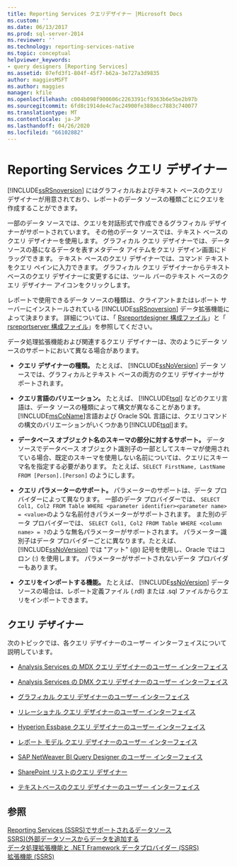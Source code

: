 ```yaml
---
title: Reporting Services クエリデザイナー |Microsoft Docs
ms.custom: ''
ms.date: 06/13/2017
ms.prod: sql-server-2014
ms.reviewer: ''
ms.technology: reporting-services-native
ms.topic: conceptual
helpviewer_keywords:
- query designers [Reporting Services]
ms.assetid: 07efd3f1-804f-45f7-b62a-3e727a3d9835
author: maggiesMSFT
ms.author: maggies
manager: kfile
ms.openlocfilehash: c004b098f900606c2263391cf9363b6e5be2b97b
ms.sourcegitcommit: 6fd8c1914de4c7ac24900fe388ecc7883c740077
ms.translationtype: MT
ms.contentlocale: ja-JP
ms.lasthandoff: 04/26/2020
ms.locfileid: "66102882"
---
```

# <a name="reporting-services-query-designers"></a>Reporting Services クエリ デザイナー
  [!INCLUDE[ssRSnoversion](../includes/ssrsnoversion-md.md)] にはグラフィカルおよびテキスト ベースのクエリ デザイナーが用意されており、レポートのデータ ソースの種類ごとにクエリを作成することができます。  
  
 一部のデータ ソースでは、クエリを対話形式で作成できるグラフィカル デザイナーがサポートされています。 その他のデータ ソースでは、テキスト ベースのクエリ デザイナーを使用します。 グラフィカル クエリ デザイナーでは、データ ソースの基になるデータを表すメタデータ アイテムをクエリ デザイン画面にドラッグできます。 テキスト ベースのクエリ デザイナーでは、コマンド テキストをクエリ ペインに入力できます。 グラフィカル クエリ デザイナーからテキスト ベースのクエリ デザイナーに変更するには、ツール バーのテキスト ベースのクエリ デザイナー アイコンをクリックします。  
  
 レポートで使用できるデータ ソースの種類は、クライアントまたはレポート サーバーにインストールされている [!INCLUDE[ssRSnoversion](../includes/ssrsnoversion-md.md)] データ拡張機能によって決まります。 詳細については、「 [Rsreportdesigner 構成ファイル](report-server/rsreportdesigner-configuration-file.md)」と「 [rsreportserver 構成ファイル](report-server/rsreportserver-config-configuration-file.md)」を参照してください。  
  
 データ処理拡張機能および関連するクエリ デザイナーは、次のようにデータ ソースのサポートにおいて異なる場合があります。  
  
-   **クエリ デザイナーの種類。** たとえば、 [!INCLUDE[ssNoVersion](../includes/ssnoversion-md.md)] データ ソースでは、グラフィカルとテキスト ベースの両方のクエリ デザイナーがサポートされます。  
  
-   **クエリ言語のバリエーション。** たとえば、 [!INCLUDE[tsql](../includes/tsql-md.md)] などのクエリ言語は、データ ソースの種類によって構文が異なることがあります。 [!INCLUDE[msCoName](../includes/msconame-md.md)]言語および Oracle SQL 言語には、クエリコマンドの構文のバリエーションがいくつかあり[!INCLUDE[tsql](../includes/tsql-md.md)]ます。  
  
-   **データベース オブジェクト名のスキーマの部分に対するサポート。** データ ソースでデータベース オブジェクト識別子の一部としてスキーマが使用されている場合、既定のスキーマを使用しない名前については、クエリにスキーマ名を指定する必要があります。 たとえば、`SELECT FirstName, LastName FROM [Person].[Person]` のようにします。  
  
-   **クエリ パラメーターのサポート。** パラメーターのサポートは、データ プロバイダーによって異なります。 一部のデータ プロバイダーでは、 `SELECT Col1, Col2 FROM Table WHERE <parameter identifier><parameter name> = <value>`のような名前付きパラメーターがサポートされます。 また別のデータ プロバイダーでは、 `SELECT Col1, Col2 FROM Table WHERE <column name> = ?`のような無名パラメーターがサポートされます。 パラメーター識別子はデータ プロバイダーごとに異なります。たとえば、 [!INCLUDE[ssNoVersion](../includes/ssnoversion-md.md)] では "アット" (@) 記号を使用し、Oracle ではコロン (:) を使用します。 パラメーターがサポートされないデータ プロバイダーもあります。  
  
-   **クエリをインポートする機能。** たとえば、 [!INCLUDE[ssNoVersion](../includes/ssnoversion-md.md)] データ ソースの場合は、レポート定義ファイル (.rdl) または .sql ファイルからクエリをインポートできます。  
  
## <a name="query-designers"></a>クエリ デザイナー  
 次のトピックでは、各クエリ デザイナーのユーザー インターフェイスについて説明しています。  
  
-   [Analysis Services の MDX クエリ デザイナーのユーザー インターフェイス](report-data/analysis-services-mdx-query-designer-user-interface.md)  
  
-   [Analysis Services の DMX クエリ デザイナーのユーザー インターフェイス](report-data/analysis-services-dmx-query-designer-user-interface.md)  
  
-   [グラフィカル クエリ デザイナーのユーザー インターフェイス](report-data/graphical-query-designer-user-interface.md)  
  
-   [リレーショナル クエリ デザイナーのユーザー インターフェイス](../../2014/reporting-services/relational-query-designer-user-interface.md)  
  
-   [Hyperion Essbase クエリ デザイナーのユーザー インターフェイス](report-data/hyperion-essbase-query-designer-user-interface.md)  
  
-   [レポート モデル クエリ デザイナーのユーザー インターフェイス](report-data/report-model-query-designer-user-interface.md)  
  
-   [SAP NetWeaver BI Query Designer のユーザー インターフェイス](report-data/sap-netweaver-bi-query-designer-user-interface.md)  
  
-   [SharePoint リストのクエリ デザイナー](../../2014/reporting-services/sharepoint-list-query-designer.md)  
  
-   [テキストベースのクエリ デザイナーのユーザー インターフェイス](../../2014/reporting-services/text-based-query-designer-user-interface.md)  
  
## <a name="see-also"></a>参照  
 [Reporting Services &#40;SSRS&#41;でサポートされるデータソース](create-deploy-and-manage-mobile-and-paginated-reports.md)   
 [SSRS&#41;&#40;外部データソースからデータを追加する](report-data/add-data-from-external-data-sources-ssrs.md)   
 [データ処理拡張機能と .NET Framework データプロバイダー &#40;SSRS&#41;](report-data/data-processing-extensions-and-net-framework-data-providers-ssrs.md)   
 [拡張機能 (SSRS)](extensions-ssrs.md)  
  
  
